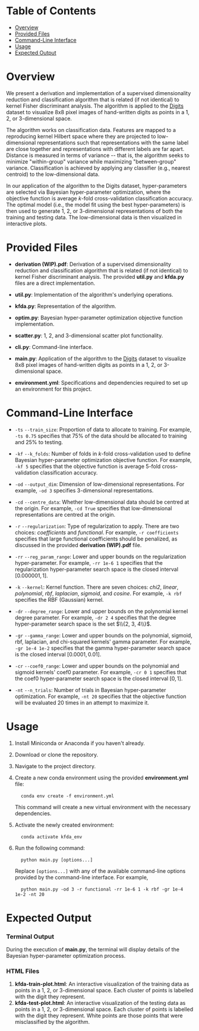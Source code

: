 # Table of Contents

- [Overview](#overview)
- [Provided Files](#provided-files)
- [Command-Line Interface](#command-line-interface)
- [Usage](#usage)
- [Expected Output](#expected-output)

# Overview

We present a derivation and implementation of a supervised dimensionality reduction and classification algorithm that is related (if not identical) to kernel Fisher discriminant analysis. The algorithm is applied to the [Digits](https://scikit-learn.org/stable/modules/generated/sklearn.datasets.load_digits.html) dataset to visualize 8x8 pixel images of hand-written digits as points in a 1, 2, or 3-dimensional space. 

The algorithm works on classification data. Features are mapped to a reproducing kernel Hilbert space where they are projected to low-dimensional representations such that representations with the same label are close together and representations with different labels are far apart. Distance is measured in terms of variance -- that is, the algorithm seeks to minimize "within-group" variance while maximizing "between-group" variance. Classification is achieved by applying any classifier (e.g., nearest centroid) to the low-dimensional data.

In our application of the algorithm to the Digits dataset, hyper-parameters are selected via Bayesian hyper-parameter optimization, where the objective function is average $k$-fold cross-validation classification accuracy. The optimal model (i.e., the model fit using the best hyper-parameters) is then used to generate 1, 2, or 3-dimensional representations of both the training and testing data. The low-dimensional data is then visualized in interactive plots. 

# Provided Files

- **derivation (WIP).pdf**: Derivation of a supervised dimensionality reduction and classification algorithm that is related (if not identical) to kernel Fisher discriminant analysis. The provided **util.py** and **kfda.py** files are a direct implementation.

- **util.py**: Implementation of the algorithm's underlying operations.

- **kfda.py**: Representation of the algorithm.

- **optim.py**: Bayesian hyper-parameter optimization objective function implementation. 

- **scatter.py**: 1, 2, and 3-dimensional scatter plot functionality.

- **cli.py**: Command-line interface. 

- **main.py**: Application of the algorithm to the [Digits](https://scikit-learn.org/stable/modules/generated/sklearn.datasets.load_digits.html) dataset to visualize 8x8 pixel images of hand-written digits as points in a 1, 2, or 3-dimensional space.

- **environment.yml**: Specifications and dependencies required to set up an environment for this project.

# Command-Line Interface

- `-ts` `--train_size`: Proportion of data to allocate to training. For example, `-ts 0.75` specifies that 75% of the data should be allocated to training and 25% to testing.
  
- `-kf` `--k_folds`: Number of folds in $k$-fold cross-validation used to define Bayesian hyper-parameter optimization objective function. For example, `-kf 5` specifies that the objective function is average $5$-fold cross-validation classification accuracy.

- `-od` `--output_dim`: Dimension of low-dimensional representations. For example, `-od 3` specifies 3-dimensional representations.

- `-cd` `--centre_data`: Whether low-dimensional data should be centred at the origin. For example, `-cd True` specifies that low-dimensional representations are centred at the origin.
  
-  `-r` `--regularization`: Type of regularization to apply. There are two choices: *coefficients* and *functional*. For example, `-r coefficients` specifies that large functional coefficients should be penalized, as discussed in the provided **derivation (WIP).pdf** file.

-  `-rr` `--reg_param_range`: Lower and upper bounds on the regularization hyper-parameter. For example, `-rr 1e-6 1` specifies that the regularization hyper-parameter search space is the closed interval $[0.000001, 1]$.
  
-  `-k` `--kernel`: Kernel function. There are seven choices: *chi2*, *linear*, *polynomial*, *rbf*, *laplacian*, *sigmoid*, and *cosine*. For example, `-k rbf` specifies the RBF (Gaussian) kernel.
  
-  `-dr` `--degree_range`: Lower and upper bounds on the polynomial kernel degree parameter. For example, `-dr 2 4` specifies that the degree hyper-parameter search space is the set $\\{2, 3, 4\\}$.
  
-  `-gr` `--gamma_range`: Lower and upper bounds on the polynomial, sigmoid, rbf, laplacian, and chi-squared kernels' gamma parameter. For example, `-gr 1e-4 1e-2` specifies that the gamma hyper-parameter search space is the closed interval $[0.0001, 0.01]$.
  
-  `-cr` `--coef0_range`: Lower and upper bounds on the polynomial and sigmoid kernels' coef0 parameter. For example, `-cr 0 1` specifies that the coef0 hyper-parameter search space is the closed interval $[0, 1]$.
  
-  `-nt` `--n_trials`: Number of trials in Bayesian hyper-parameter optimization. For example, `-nt 20` specifies that the objective function will be evaluated 20 times in an attempt to maximize it. 

# Usage

1. Install Miniconda or Anaconda if you haven't already.
2. Download or clone the repository.
3. Navigate to the project directory.
4. Create a new conda environment using the provided **environment.yml** file:
   
   &nbsp;&nbsp;&nbsp;&nbsp;`conda env create -f environment.yml`
   
   This command will create a new virtual environment with the necessary dependencies.
5. Activate the newly created environment:
   
   &nbsp;&nbsp;&nbsp;&nbsp;`conda activate kfda_env`

7. Run the following command:

   &nbsp;&nbsp;&nbsp;&nbsp;`python main.py [options...]`

   Replace `[options...]` with any of the available command-line options provided by the command-line interface. For example,

   &nbsp;&nbsp;&nbsp;&nbsp;`python main.py -od 3 -r functional -rr 1e-6 1 -k rbf -gr 1e-4 1e-2 -nt 20`

# Expected Output

### Terminal Output
During the execution of **main.py**, the terminal will display details of the Bayesian hyper-parameter optimization process. 

### HTML Files
1. **kfda-train-plot.html**: An interactive visualization of the training data as points in a 1, 2, or 3-dimensional space. Each cluster of points is labelled with the digit they represent.
2. **kfda-test-plot.html**: An interactive visualization of the testing data as points in a 1, 2, or 3-dimensional space. Each cluster of points is labelled with the digit they represent. White points are those points that were misclassified by the algorithm.

